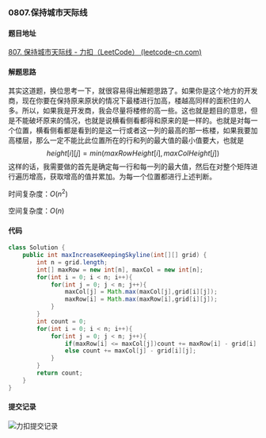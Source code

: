 ### 0807.保持城市天际线

#### 题目地址

[807. 保持城市天际线 - 力扣（LeetCode） (leetcode-cn.com)](https://leetcode-cn.com/problems/max-increase-to-keep-city-skyline/)

#### 解题思路

其实这道题，换位思考一下，就很容易得出解题思路了。如果你是这个地方的开发商，现在你要在保持原来原状的情况下最楼进行加高，楼越高同样的面积住的人多。所以，如果我是开发商，我会尽量将楼修的高一些。这也就是题目的意思，但是不能破坏原来的情况，也就是说横看侧看都得和原来的是一样的。也就是对每一个位置，横看侧看都是看到的是这一行或者这一列的最高的那一栋楼，如果我要加高楼层，那么一定不能比此位置所在的行和列的最大值的最小值要大，也就是
$$
height[i][j] = min(maxRowHeight[i], maxColHeight[j])
$$
这样的话，我需要做的首先是确定每一行和每一列的最大值，然后在对整个矩阵进行遍历增高，获取增高的值并累加。为每一个位置都进行上述判断。

时间复杂度：$O(n^2)$

空间复杂度：$O(n)$

#### 代码

```java
class Solution {
    public int maxIncreaseKeepingSkyline(int[][] grid) {
        int n = grid.length;
        int[] maxRow = new int[n], maxCol = new int[n];
        for(int i = 0; i < n; i++){
            for(int j = 0; j < n; j++){
                maxCol[j] = Math.max(maxCol[j],grid[i][j]);
                maxRow[i] = Math.max(maxRow[i],grid[i][j]);
            }
        }
        int count = 0;
        for(int i = 0; i < n; i++){
            for(int j = 0; j < n; j++){
                if(maxRow[i] <= maxCol[j])count += maxRow[i] - grid[i][j];
                else count += maxCol[j] - grid[i][j];
            }
        }
        return count;
    }
}
```

#### 提交记录

![力扣提交记录](https://gitee.com/QingShanxl/pictures/raw/master/img//image-20211213002642444.png)